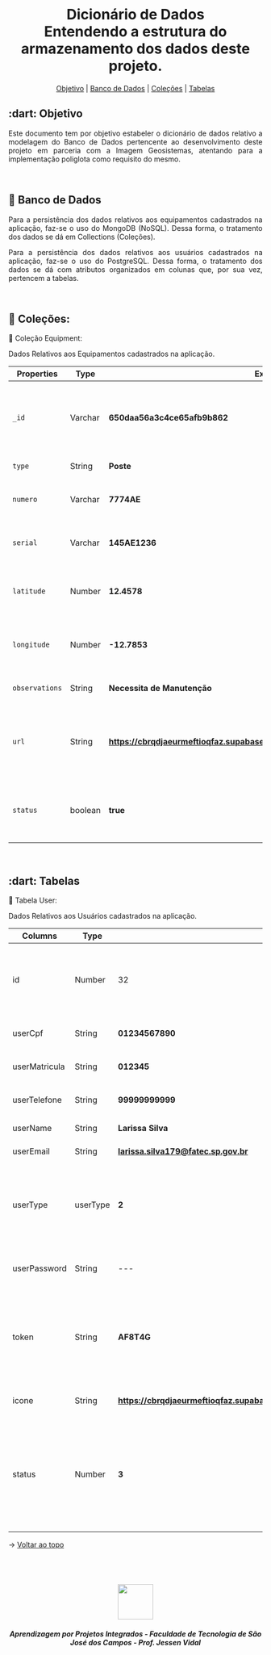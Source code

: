 <br id="topo">

<h1 align="center"> Dicionário de Dados</br> Entendendo a estrutura do armazenamento dos dados deste projeto. </h1>
<p align="center">
    <a href="#objetivo">Objetivo</a> |
    <a href="#bancodados">Banco de Dados</a> |
    <a href="#colecao">Coleções</a> |
    <a href="#tabelas">Tabelas</a> 
</p>


<span id="objetivo">

<h2> :dart: Objetivo</h2>

<p align="justify"> Este documento tem por objetivo estabeler o dicionário de dados relativo a modelagem do Banco de Dados pertencente ao desenvolvimento deste projeto em parceria com a Imagem Geosistemas, atentando para a implementação poliglota como requisito do mesmo.</p>
<br>

<span id="bancodados">

<h2> 📓 Banco de Dados</h2>

<p align="justify"> Para a persistência dos dados relativos aos equipamentos cadastrados na aplicação, faz-se o uso do MongoDB (NoSQL). Dessa forma, o tratamento dos dados se dá em Collections (Coleções).</p>

<p align="justify"> Para a persistência dos dados relativos aos usuários cadastrados na aplicação, faz-se o uso do PostgreSQL. Dessa forma, o tratamento dos dados se dá com atributos organizados em colunas que, por sua vez, pertencem a tabelas.</p>
<br>

<span id="colecao">

<h2> 📔 Coleções:</h2>

<p align="justify"> 📔 Coleção Equipment:</p>

<p align="justify"> Dados Relativos aos Equipamentos cadastrados na aplicação.</p>

| Properties | Type | Example Value | Description |
| --- | --- | --- | --- |
| `_id` | Varchar | **650daa56a3c4ce65afb9b862** | ID de identificação do registro do Equipamento no Banco de Dados
| `type` | String | **Poste** | Tipo do Equipamento
| `numero` | Varchar | **7774AE** | Número de identificação do Equipamento
| `serial` | Varchar | **145AE1236** | Número identificador do Equipamento
| `latitude` | Number | **12.4578** | Posição Global do Equipamento em relação à Latitude
| `longitude` | Number | **-12.7853** | Posição Global do Equipamento em relação à Longitude
| `observations` | String | **Necessita de Manutenção** | Observações gerais do Equipamento
| `url` | String | **https://cbrqdjaeurmeftioqfaz.supabase.co/storage/v1/object/public/imagens/Linux.jpeg** | Url relativa a imagem do Equipamento (assume null caso não tenha imagem).
| `status` | boolean | **true** | Status do Equipamento (true para Ativo e false para Desativado)
<br>

<span id="tabelas">

<h2> :dart: Tabelas</h2>

<p align="justify"> 📔 Tabela User:</p>

<p align="justify"> Dados Relativos aos Usuários cadastrados na aplicação.</p>

| Columns | Type | Example Value | Description |
| --- | --- | --- | --- |
| id | Number | 32 | Id sequencial que identifica o registro do usuário cadastrado 
| userCpf | String | **01234567890** | Número de CPF do Usuário 
| userMatricula | String | **012345** | Número de matrícula do Usuário 
| userTelefone | String | **99999999999** | Número de telefone do Usuário 
| userName | String | **Larissa Silva** | Nome do Usuário 
| userEmail | String | **larissa.silva179@fatec.sp.gov.br** | E-mail do Usuário 
| userType | userType | **2** | Enumerador relativo ao tipo do usuário (1 para Admin / 2 para User comum) 
| userPassword | String | --- | Senha do usuário criptografa em hash 
| token | String | **AF8T4G** | Token gerado quando da solicitação de senha para verificação em dois fatores 
| icone | String | **https://cbrqdjaeurmeftioqfaz.supabase.co/storage/v1/object/public/imagens/Linux.jpeg** | Url relativa a foto do Usuário 
| status | Number | **3** | Indica o status do cadastro em relação à aplicação (1 - Aprovado / 2 - Pendente / 3 - Arquivado)


→ [Voltar ao topo](#topo)


<br>

<h1 align="center"> <img src = "https://user-images.githubusercontent.com/71477357/161321048-dc637b2e-0314-4e07-b2f9-8cda9f653356.png" height="70"  align="auto">
<h5 align="center"> Aprendizagem por Projetos Integrados - Faculdade de Tecnologia de São José dos Campos - Prof. Jessen Vidal </h5>
